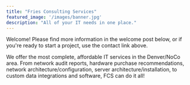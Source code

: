```yaml
---
title: "Fries Consulting Services"
featured_image: '/images/banner.jpg'
description: "All of your IT needs in one place."
---
```

Welcome! Please find more information in the welcome post below, or if you're ready to start a project, use the contact link above.

We offer the most complete, affordable IT services in the Denver/NoCo area. From network audit reports, hardware purchase recommendations, network architecture/configuration, server architecture/installation, to custom data integrations and software, FCS can do it all!
